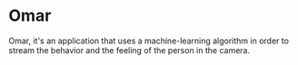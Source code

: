 # Omar
Omar, it's an application that uses a machine-learning algorithm in order to stream the behavior and the feeling of the person in the camera.
